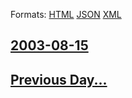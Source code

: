 
Formats: [HTML](2003/08/15/index.html)  [JSON](2003/08/15/index.json)  [XML](2003/08/15/index.xml)  

## [2003-08-15](/news/2003/08/15/index.md)

## [Previous Day...](/news/2003/08/14/index.md)

